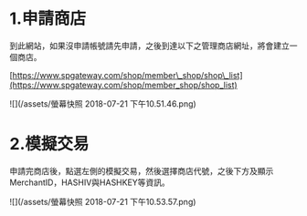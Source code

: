 # 1.申請商店

到此網站，如果沒申請帳號請先申請，之後到達以下之管理商店網址，將會建立一個商店。

[https://www.spgateway.com/shop/member\_shop/shop\_list](https://www.spgateway.com/shop/member_shop/shop_list)

![](/assets/螢幕快照 2018-07-21 下午10.51.46.png)

# 2.模擬交易

申請完商店後，點選左側的模擬交易，然後選擇商店代號，之後下方及顯示MerchantID，HASHIV與HASHKEY等資訊。

![](/assets/螢幕快照 2018-07-21 下午10.53.57.png)



